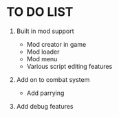 # TO DO LIST

1. Built in mod support
    - Mod creator in game
    - Mod loader
    - Mod menu
    - Various script editing features

2. Add on to combat system
    - Add parrying

3. Add debug features